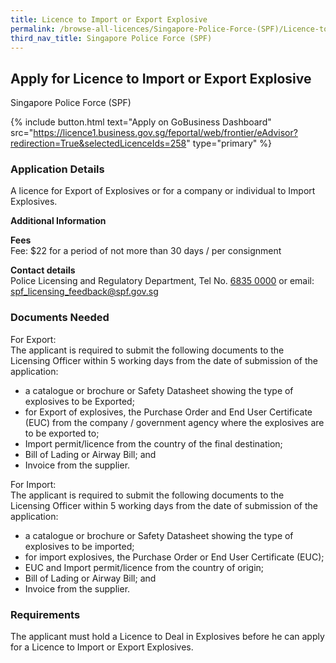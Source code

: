 ```yaml
---
title: Licence to Import or Export Explosive
permalink: /browse-all-licences/Singapore-Police-Force-(SPF)/Licence-to-Import-or-Export-Explosive
third_nav_title: Singapore Police Force (SPF)
---
```


## Apply for Licence to Import or Export Explosive

Singapore Police Force (SPF)

{% include button.html text="Apply on GoBusiness Dashboard" src="https://licence1.business.gov.sg/feportal/web/frontier/eAdvisor?redirection=True&selectedLicenceIds=258" type="primary" %}

### Application Details

<p>A licence for Export of Explosives or for a company or individual to Import Explosives.</p>

**Additional Information**

<p><strong>Fees</strong><br> Fee: $22 for a period of not more than 30 days / per consignment</p> <p><strong>Contact details</strong><br>Police Licensing and Regulatory Department, Tel No. <a href="tel:6835 0000">6835 0000</a> or email: <a href="mailto:spf_licensing_feedback@spf.gov.sg">spf_licensing_feedback@spf.gov.sg</a></p>


### Documents Needed

<p>For Export:<br />The applicant is required to submit the following documents to the Licensing Officer within 5 working days from the date of submission of the application:</p>
<ul>
<li>a catalogue or brochure or Safety Datasheet showing the type of explosives to be Exported;</li>
<li>for Export of explosives, the Purchase Order and End User Certificate (EUC) from the company / government agency where the explosives are to be exported to;</li>
<li>Import permit/licence from the country of the final destination;</li>
<li>Bill of Lading or Airway Bill; and</li>
<li>Invoice from the supplier.</li>
</ul>

<p>For Import:<br />The applicant is required to submit the following documents to the Licensing Officer within 5 working days from the date of submission of the application:</p>
<ul>
<li>a catalogue or brochure or Safety Datasheet showing the type of explosives to be imported;</li>
<li>for import explosives, the Purchase Order or End User Certificate (EUC);</li>
<li>EUC and Import permit/licence from the country of origin;</li>
<li>Bill of Lading or Airway Bill; and</li>
<li>Invoice from the supplier.</li>
</ul>

### Requirements

<p>The applicant must hold a Licence to Deal in Explosives before he can apply for a Licence to Import or Export Explosives.</p>

